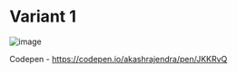 # Variant 1

![image](https://github.com/aayusharyan/homelab.yush.dev/assets/16634228/9e887f52-7fac-47db-9921-f857cb7ba27a)

Codepen - https://codepen.io/akashrajendra/pen/JKKRvQ
